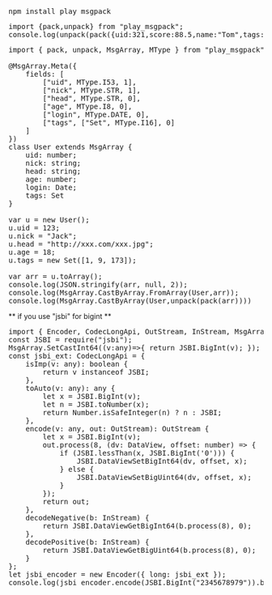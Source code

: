 <pre>
npm install play_msgpack
</pre>

<pre>
import {pack,unpack} from "play_msgpack";
console.log(unpack(pack({uid:321,score:88.5,name:"Tom",tags:[22,33,55]})));
</pre>

<pre>
import { pack, unpack, MsgArray, MType } from "play_msgpack";

@MsgArray.Meta({
    fields: [
        ["uid", MType.I53, 1],
        ["nick", MType.STR, 1],
        ["head", MType.STR, 0],
        ["age", MType.I8, 0],
        ["login", MType.DATE, 0],
        ["tags", ["Set", MType.I16], 0]
    ]
})
class User extends MsgArray {
    uid: number;
    nick: string;
    head: string;
    age: number;
    login: Date;
    tags: Set<number>
}

var u = new User();
u.uid = 123;
u.nick = "Jack";
u.head = "http://xxx.com/xxx.jpg";
u.age = 18;
u.tags = new Set([1, 9, 173]);

var arr = u.toArray();
console.log(JSON.stringify(arr, null, 2));
console.log(MsgArray.CastByArray.FromArray(User,arr));
console.log(MsgArray.CastByArray(User,<any[]>unpack(pack(arr))))
</pre>

** if you use "jsbi" for bigint **
<pre>
import { Encoder, CodecLongApi, OutStream, InStream, MsgArray } from "play_msgpack";
const JSBI = require("jsbi");
MsgArray.SetCastInt64((v:any)=>{ return JSBI.BigInt(v); });
const jsbi_ext: CodecLongApi = {
    isImp(v: any): boolean {
        return v instanceof JSBI;
    },
    toAuto(v: any): any {
        let x = JSBI.BigInt(v);
        let n = JSBI.toNumber(x);
        return Number.isSafeInteger(n) ? n : JSBI;
    },
    encode(v: any, out: OutStream): OutStream {
        let x = JSBI.BigInt(v);
        out.process(8, (dv: DataView, offset: number) => {
            if (JSBI.lessThan(x, JSBI.BigInt('0'))) {
                JSBI.DataViewSetBigInt64(dv, offset, x);
            } else {
                JSBI.DataViewSetBigUint64(dv, offset, x);
            }
        });
        return out;
    },
    decodeNegative(b: InStream) {
        return JSBI.DataViewGetBigInt64(b.process(8), 0);
    },
    decodePositive(b: InStream) {
        return JSBI.DataViewGetBigUint64(b.process(8), 0);
    }
};
let jsbi_encoder = new Encoder({ long: jsbi_ext });
console.log(jsbi_encoder.encode(JSBI.BigInt("2345678979")).bin());
</pre>
